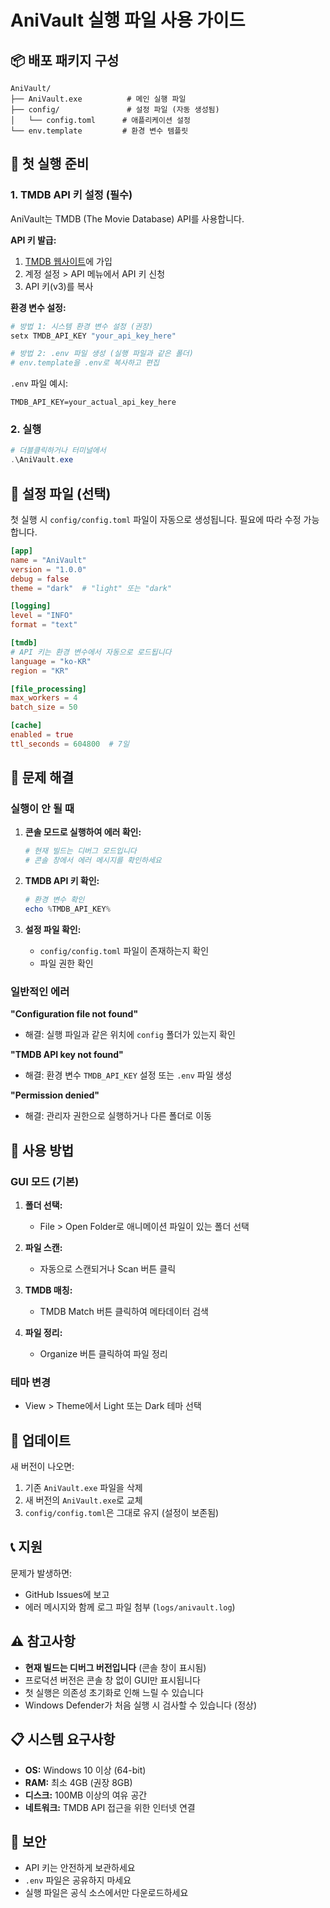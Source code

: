 # AniVault 실행 파일 사용 가이드

## 📦 배포 패키지 구성

```
AniVault/
├── AniVault.exe          # 메인 실행 파일
├── config/               # 설정 파일 (자동 생성됨)
│   └── config.toml      # 애플리케이션 설정
└── env.template         # 환경 변수 템플릿
```

## 🚀 첫 실행 준비

### 1. TMDB API 키 설정 (필수)

AniVault는 TMDB (The Movie Database) API를 사용합니다.

**API 키 발급:**
1. [TMDB 웹사이트](https://www.themoviedb.org/)에 가입
2. 계정 설정 > API 메뉴에서 API 키 신청
3. API 키(v3)를 복사

**환경 변수 설정:**

```powershell
# 방법 1: 시스템 환경 변수 설정 (권장)
setx TMDB_API_KEY "your_api_key_here"

# 방법 2: .env 파일 생성 (실행 파일과 같은 폴더)
# env.template을 .env로 복사하고 편집
```

`.env` 파일 예시:
```
TMDB_API_KEY=your_actual_api_key_here
```

### 2. 실행

```powershell
# 더블클릭하거나 터미널에서
.\AniVault.exe
```

## 🔧 설정 파일 (선택)

첫 실행 시 `config/config.toml` 파일이 자동으로 생성됩니다.
필요에 따라 수정 가능합니다.

```toml
[app]
name = "AniVault"
version = "1.0.0"
debug = false
theme = "dark"  # "light" 또는 "dark"

[logging]
level = "INFO"
format = "text"

[tmdb]
# API 키는 환경 변수에서 자동으로 로드됩니다
language = "ko-KR"
region = "KR"

[file_processing]
max_workers = 4
batch_size = 50

[cache]
enabled = true
ttl_seconds = 604800  # 7일
```

## 🐛 문제 해결

### 실행이 안 될 때

1. **콘솔 모드로 실행하여 에러 확인:**
   ```powershell
   # 현재 빌드는 디버그 모드입니다
   # 콘솔 창에서 에러 메시지를 확인하세요
   ```

2. **TMDB API 키 확인:**
   ```powershell
   # 환경 변수 확인
   echo %TMDB_API_KEY%
   ```

3. **설정 파일 확인:**
   - `config/config.toml` 파일이 존재하는지 확인
   - 파일 권한 확인

### 일반적인 에러

**"Configuration file not found"**
- 해결: 실행 파일과 같은 위치에 `config` 폴더가 있는지 확인

**"TMDB API key not found"**
- 해결: 환경 변수 `TMDB_API_KEY` 설정 또는 `.env` 파일 생성

**"Permission denied"**
- 해결: 관리자 권한으로 실행하거나 다른 폴더로 이동

## 📝 사용 방법

### GUI 모드 (기본)

1. **폴더 선택:**
   - File > Open Folder로 애니메이션 파일이 있는 폴더 선택

2. **파일 스캔:**
   - 자동으로 스캔되거나 Scan 버튼 클릭

3. **TMDB 매칭:**
   - TMDB Match 버튼 클릭하여 메타데이터 검색

4. **파일 정리:**
   - Organize 버튼 클릭하여 파일 정리

### 테마 변경

- View > Theme에서 Light 또는 Dark 테마 선택

## 🔄 업데이트

새 버전이 나오면:
1. 기존 `AniVault.exe` 파일을 삭제
2. 새 버전의 `AniVault.exe`로 교체
3. `config/config.toml`은 그대로 유지 (설정이 보존됨)

## 📞 지원

문제가 발생하면:
- GitHub Issues에 보고
- 에러 메시지와 함께 로그 파일 첨부 (`logs/anivault.log`)

## ⚠️ 참고사항

- **현재 빌드는 디버그 버전입니다** (콘솔 창이 표시됨)
- 프로덕션 버전은 콘솔 창 없이 GUI만 표시됩니다
- 첫 실행은 의존성 초기화로 인해 느릴 수 있습니다
- Windows Defender가 처음 실행 시 검사할 수 있습니다 (정상)

## 📋 시스템 요구사항

- **OS:** Windows 10 이상 (64-bit)
- **RAM:** 최소 4GB (권장 8GB)
- **디스크:** 100MB 이상의 여유 공간
- **네트워크:** TMDB API 접근을 위한 인터넷 연결

## 🔐 보안

- API 키는 안전하게 보관하세요
- `.env` 파일은 공유하지 마세요
- 실행 파일은 공식 소스에서만 다운로드하세요
